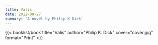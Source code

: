 ```yaml
---
title: Valis
date: 2012-09-27
summary: 'A novel by Philip K Dick'
---
```


{{< booklist/book
title="Valis"
author="Philip K. Dick"
cover="cover.jpg"
format="Print" >}}
